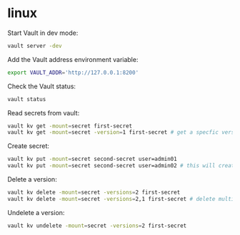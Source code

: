 # linux

Start Vault in dev mode:
```bash
vault server -dev
```

Add the Vault address environment variable:
```bash
export VAULT_ADDR='http://127.0.0.1:8200'
```

Check the Vault status:
```bash
vault status
```

Read secrets from vault:
```bash
vault kv get -mount=secret first-secret
vault kv get -mount=secret -version=1 first-secret # get a specfic version
```

Create secret:
```bash
vault kv put -mount=secret second-secret user=admin01
vault kv put -mount=secret second-secret user=admin02 # this will create a new version
```

Delete a version:
```bash
vault kv delete -mount=secret -versions=2 first-secret
vault kv delete -mount=secret -versions=2,1 first-secret # delete multiple versions
```

Undelete a version:
```bash
vault kv undelete -mount=secret -versions=2 first-secret
```
